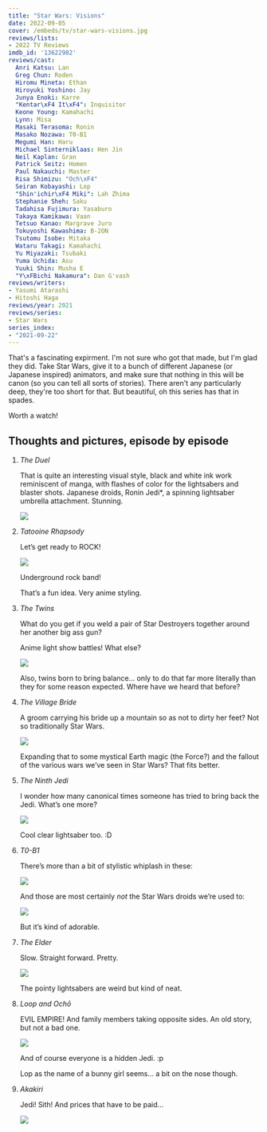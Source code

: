 ```yaml
---
title: "Star Wars: Visions"
date: 2022-09-05
cover: /embeds/tv/star-wars-visions.jpg
reviews/lists:
- 2022 TV Reviews
imdb_id: '13622982'
reviews/cast:
  Anri Katsu: Lan
  Greg Chun: Roden
  Hiromu Mineta: Ethan
  Hiroyuki Yoshino: Jay
  Junya Enoki: Karre
  "Kentar\xF4 It\xF4": Inquisitor
  Keone Young: Kamahachi
  Lynn: Misa
  Masaki Terasoma: Ronin
  Masako Nozawa: T0-B1
  Megumi Han: Haru
  Michael Sinterniklaas: Hen Jin
  Neil Kaplan: Gran
  Patrick Seitz: Homen
  Paul Nakauchi: Master
  Risa Shimizu: "Och\xF4"
  Seiran Kobayashi: Lop
  "Shin'ichir\xF4 Miki": Lah Zhima
  Stephanie Sheh: Saku
  Tadahisa Fujimura: Yasaburo
  Takaya Kamikawa: Vaan
  Tetsuo Kanao: Margrave Juro
  Tokuyoshi Kawashima: B-2ON
  Tsutomu Isobe: Mitaka
  Wataru Takagi: Kamahachi
  Yu Miyazaki: Tsubaki
  Yuma Uchida: Asu
  Yuuki Shin: Musha E
  "Y\xFBichi Nakamura": Dan G'vash
reviews/writers:
- Yasumi Atarashi
- Hitoshi Haga
reviews/year: 2021
reviews/series:
- Star Wars
series_index:
- "2021-09-22"
---
```

That's a fascinating expirment. I'm not sure who got that made, but I'm glad they did. Take Star Wars, give it to a bunch of different Japanese (or Japanese inspired) animators, and make sure that nothing in this will be canon (so you can tell all sorts of stories). There aren't any particularly deep, they're too short for that. But beautiful, oh this series has that in spades. 

Worth a watch!

<!--more-->

## Thoughts and pictures, episode by episode

1. *The Duel*

    That is quite an interesting visual style, black and white ink work reminiscent of manga, with flashes of color for the lightsabers and blaster shots. Japanese droids, Ronin Jedi*, a spinning lightsaber umbrella attachment. Stunning.

    ![](/embeds/books/attachments/star-wars-visions-37972d.png)

2. *Tatooine Rhapsody*

    Let’s get ready to ROCK!

    ![](/embeds/books/attachments/star-wars-visions-58a54c.png)

    Underground rock band!

    That’s a fun idea. Very anime styling.

3. *The Twins*

    What do you get if you weld a pair of Star Destroyers together around her another big ass gun?

    Anime light show battles! What else?

    ![](/embeds/books/attachments/star-wars-visions-a42780.png)

    Also, twins born to bring balance… only to do that far more literally than they for some reason expected. Where have we heard that before?

4. *The Village Bride*

    A groom carrying his bride up a mountain so as not to dirty her feet? Not so traditionally Star Wars.

    ![](/embeds/books/attachments/star-wars-visions-f2b7f0.png)

    Expanding that to some mystical Earth magic (the Force?) and the fallout of the various wars we’ve seen in Star Wars? That fits better. 	

5. *The Ninth Jedi*

    I wonder how many canonical times someone has tried to bring back the Jedi. What’s one more?

    ![](/embeds/books/attachments/star-wars-visions-2c814b.png)

    Cool clear lightsaber too. :D

6. *T0-B1*

    There’s more than a bit of stylistic whiplash in these:

    ![](/embeds/books/attachments/star-wars-visions-b43c28.png)

    And those are most certainly *not* the Star Wars droids we’re used to:


    ![](/embeds/books/attachments/star-wars-visions-db8313.png)

    But it’s kind of adorable.

7. *The Elder*

    Slow. Straight forward. Pretty.


    ![](/embeds/books/attachments/star-wars-visions-ff61bf.png)

    The pointy lightsabers are weird but kind of neat.

8. *Loop and Ochō*

    EVIL EMPIRE! And family members taking opposite sides. An old story, but not a bad one.

    ![](/embeds/books/attachments/star-wars-visions-b5a635.png)

    And of course everyone is a hidden Jedi. :p

    Lop as the name of a bunny girl seems… a bit on the nose though.

9. *Akakiri*

    Jedi! Sith! And prices that have to be paid…

    ![](/embeds/books/attachments/star-wars-visions-c375fe.png)
